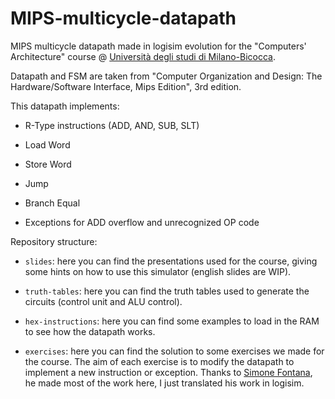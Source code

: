 # MIPS-multicycle-datapath

MIPS multicycle datapath made in logisim evolution for the "Computers' Architecture" course @ [Università degli studi di Milano-Bicocca](unimib.it).

Datapath and FSM are taken from "Computer Organization and Design: The Hardware/Software Interface, Mips Edition", 3rd edition.

This datapath implements:

- R-Type instructions (ADD, AND, SUB, SLT)

- Load Word

- Store Word

- Jump

- Branch Equal

- Exceptions for ADD overflow and unrecognized OP code

Repository structure:

- `slides`: here you can find the presentations used for the course, giving some hints on how to use this simulator (english slides are WIP).

- `truth-tables`: here you can find the truth tables used to generate the circuits (control unit and ALU control).

- `hex-instructions`: here you can find some examples to load in the RAM to see how the datapath works.

- `exercises`: here you can find  the solution to some exercises we made for the course. The aim of each exercise is to modify the datapath to implement a new instruction or exception. Thanks to [Simone Fontana](https://github.com/simone-fontana/), he made most of the work here, I just translated his work in logisim.
